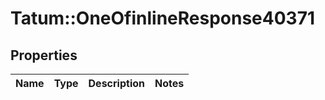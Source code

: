 # Tatum::OneOfinlineResponse40371

## Properties
Name | Type | Description | Notes
------------ | ------------- | ------------- | -------------


